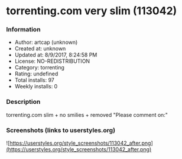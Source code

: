 # torrenting.com very slim (113042)

### Information
- Author: artcap (unknown)
- Created at: unknown
- Updated at: 8/9/2017, 8:24:58 PM
- License: NO-REDISTRIBUTION
- Category: torrenting
- Rating: undefined
- Total installs: 97
- Weekly installs: 0


### Description
torrenting.com slim + no smilies + removed "Please comment on:"


### Screenshots (links to userstyles.org)
![https://userstyles.org/style_screenshots/113042_after.png](https://userstyles.org/style_screenshots/113042_after.png)


